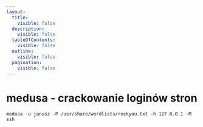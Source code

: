 ```yaml
---
layout:
  title:
    visible: false
  description:
    visible: false
  tableOfContents:
    visible: false
  outline:
    visible: false
  pagination:
    visible: false
---
```


# medusa - crackowanie loginów stron

```
medusa -u janusz -P /usr/share/wordlists/rockyou.txt -h 127.0.0.1 -M ssh
```
